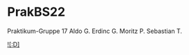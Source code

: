 # PrakBS22
Praktikum-Gruppe 17
Aldo G.
Erdinc G.
Moritz P.
Sebastian T.



[![:D]](https://as2.ftcdn.net/v2/jpg/02/45/79/47/1000_F_245794715_9oXG5WmafEh9AzKomxnOfcU3g7U2NnyM.jpg)

